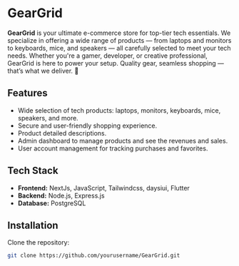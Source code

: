 # GearGrid

**GearGrid** is your ultimate e-commerce store for top-tier tech essentials. 
We specialize in offering a wide range of products — from laptops and monitors to keyboards, mice, and speakers — all carefully selected to meet your tech needs. 
Whether you're a gamer, developer, or creative professional, GearGrid is here to power your setup. Quality gear, seamless shopping — that’s what we deliver. 🚀

## Features

- Wide selection of tech products: laptops, monitors, keyboards, mice, speakers, and more.
- Secure and user-friendly shopping experience.
- Product detailed descriptions.
- Admin dashboard to manage products and see the revenues and sales.
- User account management for tracking purchases and favorites.

## Tech Stack

- **Frontend:** NextJs, JavaScript, Tailwindcss, daysiui, Flutter
- **Backend:** Node.js, Express.js
- **Database:** PostgreSQL

## Installation

Clone the repository:
   ```bash
   git clone https://github.com/yourusername/GearGrid.git
